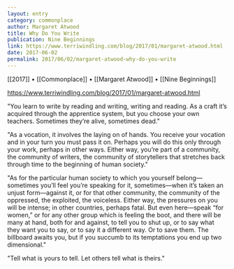 ```yaml
---
layout: entry
category: commonplace
author: Margaret Atwood
title: Why Do You Write
publication: Nine Beginnings
link: https://www.terriwindling.com/blog/2017/01/margaret-atwood.html
date: 2017-06-02
permalink: 2017/06/02/margaret-atwood-why-do-you-write
---
```


[[2017]] • [[Commonplace]] • [[Margaret Atwood]] • [[Nine Beginnings]] 

https://www.terriwindling.com/blog/2017/01/margaret-atwood.html

"You learn to write by reading and writing, writing and reading. As a craft it’s acquired through the apprentice system, but you choose your own teachers. Sometimes they’re alive, sometimes dead."

"As a vocation, it involves the laying on of hands. You receive your vocation and in your turn you must pass it on. Perhaps you will do this only through your work, perhaps in other ways. Either way, you’re part of a community, the community of writers, the community of storytellers that stretches back through time to the beginning of human society."

"As for the particular human society to which you yourself belong—sometimes you’ll feel you’re speaking for it, sometimes—when it’s taken an unjust form—against it, or for that other community, the community of the oppressed, the exploited, the voiceless. Either way, the pressures on you will be intense; in other countries, perhaps fatal. But even here—speak “for women,” or for any other group which is feeling the boot, and there will be many at hand, both for and against, to tell you to shut up, or to say what they want you to say, or to say it a different way. Or to save them. The billboard awaits you, but if you succumb to its temptations you end up two dimensional."

"Tell what is yours to tell. Let others tell what is theirs."
